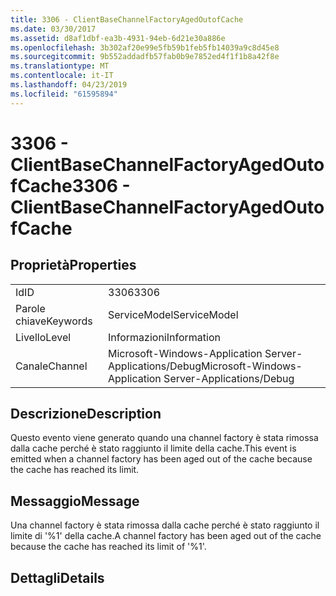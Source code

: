 ```yaml
---
title: 3306 - ClientBaseChannelFactoryAgedOutofCache
ms.date: 03/30/2017
ms.assetid: d8af1dbf-ea3b-4931-94eb-6d21e30a886e
ms.openlocfilehash: 3b302af20e99e5fb59b1feb5fb14039a9c8d45e8
ms.sourcegitcommit: 9b552addadfb57fab0b9e7852ed4f1f1b8a42f8e
ms.translationtype: MT
ms.contentlocale: it-IT
ms.lasthandoff: 04/23/2019
ms.locfileid: "61595894"
---
```

# <a name="3306---clientbasechannelfactoryagedoutofcache"></a><span data-ttu-id="a1b2c-102">3306 - ClientBaseChannelFactoryAgedOutofCache</span><span class="sxs-lookup"><span data-stu-id="a1b2c-102">3306 - ClientBaseChannelFactoryAgedOutofCache</span></span>
## <a name="properties"></a><span data-ttu-id="a1b2c-103">Proprietà</span><span class="sxs-lookup"><span data-stu-id="a1b2c-103">Properties</span></span>  
  
|||  
|-|-|  
|<span data-ttu-id="a1b2c-104">Id</span><span class="sxs-lookup"><span data-stu-id="a1b2c-104">ID</span></span>|<span data-ttu-id="a1b2c-105">3306</span><span class="sxs-lookup"><span data-stu-id="a1b2c-105">3306</span></span>|  
|<span data-ttu-id="a1b2c-106">Parole chiave</span><span class="sxs-lookup"><span data-stu-id="a1b2c-106">Keywords</span></span>|<span data-ttu-id="a1b2c-107">ServiceModel</span><span class="sxs-lookup"><span data-stu-id="a1b2c-107">ServiceModel</span></span>|  
|<span data-ttu-id="a1b2c-108">Livello</span><span class="sxs-lookup"><span data-stu-id="a1b2c-108">Level</span></span>|<span data-ttu-id="a1b2c-109">Informazioni</span><span class="sxs-lookup"><span data-stu-id="a1b2c-109">Information</span></span>|  
|<span data-ttu-id="a1b2c-110">Canale</span><span class="sxs-lookup"><span data-stu-id="a1b2c-110">Channel</span></span>|<span data-ttu-id="a1b2c-111">Microsoft-Windows-Application Server-Applications/Debug</span><span class="sxs-lookup"><span data-stu-id="a1b2c-111">Microsoft-Windows-Application Server-Applications/Debug</span></span>|  
  
## <a name="description"></a><span data-ttu-id="a1b2c-112">Descrizione</span><span class="sxs-lookup"><span data-stu-id="a1b2c-112">Description</span></span>  
 <span data-ttu-id="a1b2c-113">Questo evento viene generato quando una channel factory è stata rimossa dalla cache perché è stato raggiunto il limite della cache.</span><span class="sxs-lookup"><span data-stu-id="a1b2c-113">This event is emitted when a channel factory has been aged out of the cache because the cache has reached its limit.</span></span>  
  
## <a name="message"></a><span data-ttu-id="a1b2c-114">Messaggio</span><span class="sxs-lookup"><span data-stu-id="a1b2c-114">Message</span></span>  
 <span data-ttu-id="a1b2c-115">Una channel factory è stata rimossa dalla cache perché è stato raggiunto il limite di '%1' della cache.</span><span class="sxs-lookup"><span data-stu-id="a1b2c-115">A channel factory has been aged out of the cache because the cache has reached its limit of '%1'.</span></span>  
  
## <a name="details"></a><span data-ttu-id="a1b2c-116">Dettagli</span><span class="sxs-lookup"><span data-stu-id="a1b2c-116">Details</span></span>
